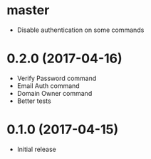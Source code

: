 # master
- Disable authentication on some commands

# 0.2.0 (2017-04-16)
- Verify Password command
- Email Auth command
- Domain Owner command
- Better tests

# 0.1.0 (2017-04-15)
- Initial release
